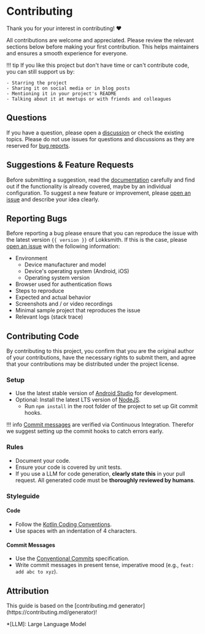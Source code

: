 # Contributing

Thank you for your interest in contributing! ❤️

All contributions are welcome and appreciated. Please review the relevant sections below before
making your first contribution. This helps maintainers and ensures a smooth experience for everyone.

!!! tip
    If you like this project but don't have time or can't contribute code, you can still support us
    by:

    - Starring the project
    - Sharing it on social media or in blog posts
    - Mentioning it in your project's README
    - Talking about it at meetups or with friends and colleagues

## Questions

If you have a question, please open a [discussion](https://github.com/svenjacobs/lokksmith/discussions)
or check the existing topics. Please do not use issues for questions and discussions as they are
reserved for [bug reports](#reporting-bugs).

## Suggestions & Feature Requests

Before submitting a suggestion, read the [documentation](https://lokksmith.dev) carefully and find
out if the functionality is already covered, maybe by an individual configuration. To suggest a new
feature or improvement, please [open an issue](https://github.com/svenjacobs/lokksmith/issues/new)
and describe your idea clearly.

## Reporting Bugs

Before reporting a bug please ensure that you can reproduce the issue with the latest version
`{{ version }}` of Lokksmith. If this is the case, please [open an issue](https://github.com/svenjacobs/lokksmith/issues/new)
with the following information:

- Environment
    - Device manufacturer and model
    - Device's operating system (Android, iOS)
    - Operating system version
- Browser used for authentication flows
- Steps to reproduce
- Expected and actual behavior
- Screenshots and / or video recordings
- Minimal sample project that reproduces the issue
- Relevant logs (stack trace)

## Contributing Code

By contributing to this project, you confirm that you are the original author of your contributions,
have the necessary rights to submit them, and agree that your contributions may be distributed under
the project license.

### Setup

- Use the latest stable version of [Android Studio](https://developer.android.com/studio/) for
  development.
- Optional: Install the latest LTS version of [NodeJS](https://nodejs.org/).
    - Run `npm install` in the root folder of the project to set up Git commit hooks.

!!! info
    [Commit messages](#commit-messages) are verified via Continuous Integration. Therefor we suggest setting up the
    commit hooks to catch errors early.

### Rules

- Document your code.
- Ensure your code is covered by unit tests.
- If you use a LLM for code generation, **clearly state this** in your pull request.
  All generated code must be **thoroughly reviewed by humans**.

### Styleguide

#### Code

- Follow the [Kotlin Coding Conventions](https://kotlinlang.org/docs/coding-conventions.html).
- Use spaces with an indentation of 4 characters.

#### Commit Messages

- Use the [Conventional Commits](https://www.conventionalcommits.org/) specification.
- Write commit messages in present tense, imperative mood (e.g., `feat: add abc to xyz`).

<h2>Attribution</h2>
This guide is based on the [contributing.md generator](https://contributing.md/generator)!

*[LLM]: Large Language Model
